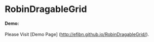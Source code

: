 # RobinDragableGrid

#### Demo:

Please Visit [Demo Page] (http://efibn.github.io/RobinDragableGrid/).
